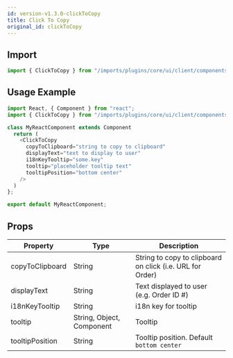 ```yaml
---
id: version-v1.3.0-clickToCopy
title: Click To Copy
original_id: clickToCopy
---
```

    
## Import

```javascript
import { ClickToCopy } from "/imports/plugins/core/ui/client/components";
```

## Usage Example

```javascript
import React, { Component } from "react";
import { ClickToCopy } from "/imports/plugins/core/ui/client/components";

class MyReactComponent extends Component
  return (
    <ClickToCopy
      copyToClipboard="string to copy to clipboard"
      displayText="text to display to user"
      i18nKeyTooltip="some.key"
      tooltip="placeholder tooltip text"
      tooltipPosition="bottom center"
    />
  )
};

export default MyReactComponent;
```

## Props

| Property        | Type                      | Description                                               |
| --------------- | ------------------------- | --------------------------------------------------------- |
| copyToClipboard | String                    | String to copy to clipboard on click (i.e. URL for Order) |
| displayText     | String                    | Text displayed to user (e.g. Order ID #)                  |
| i18nKeyTooltip  | String                    | i18n key for tooltip                                      |
| tooltip         | String, Object, Component | Tooltip                                                   |
| tooltipPosition | String                    | Tooltip position. Default `bottom center`                 |
